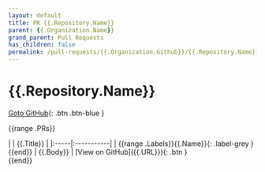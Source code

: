 ```yaml
---
layout: default
title: PR {{.Repository.Name}}
parent: {{.Organization.Name}}
grand_parent: Pull Requests
has_children: false
permalink: /pull-requests/{{.Organization.Github}}/{{.Repository.Name}}
---
```


# {{.Repository.Name}}

[Goto GitHub]({{.Repository.Link}}){: .btn .btn-blue }

{{range .PRs}}
<div class="code-example" markdown="1">
| | {{.Title}} |
|:-----|:-----------|
| {{range .Labels}}{{.Name}}{: .label-grey }{{end}} | {{.Body}} |
[View on GitHub]({{.URL}}){: .btn }
</div>
{{end}}
